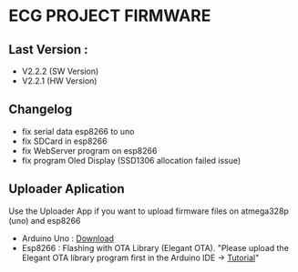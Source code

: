# ECG PROJECT FIRMWARE
## Last Version : 
- V2.2.2 (SW Version)
- V2.2.1 (HW Version)

## Changelog
- fix serial data esp8266 to uno
- fix SDCard in esp8266
- fix WebServer program on esp8266
- fix program Oled Display (SSD1306 allocation failed issue)

## Uploader Aplication
<p>Use the Uploader App if you want to upload firmware files on atmega328p (uno) and esp8266</p>

- Arduino Uno : <a href="https://drive.google.com/drive/folders/1Jd0Euq1-ti-_1vtQXpMNdb4uExqVydhc?usp=sharing" target="_blank">Download</a>
- Esp8266     : Flashing with OTA Library (Elegant OTA). "Please upload the Elegant OTA library program first in the Arduino IDE -> <a href="https://youtu.be/LDk_tKrHIdI?si=OgcLtV9RhKXbJCEk">Tutorial</a>"